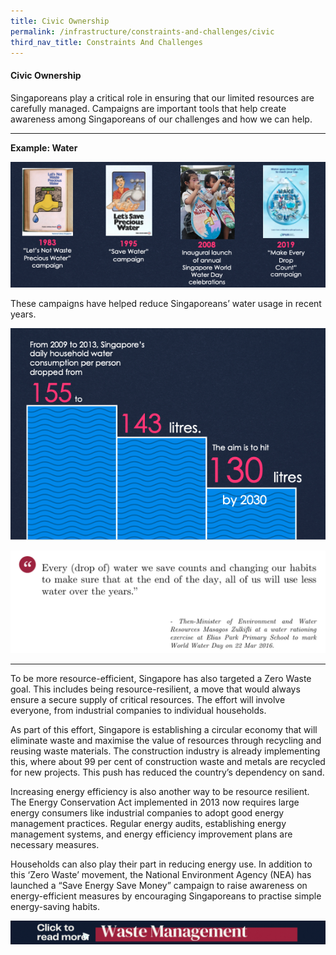 ```yaml
---
title: Civic Ownership
permalink: /infrastructure/constraints-and-challenges/civic
third_nav_title: Constraints And Challenges
---
```

#### Civic Ownership

Singaporeans play a critical role in ensuring that our limited resources are carefully managed. Campaigns are important tools that help create awareness among Singaporeans of our challenges and how we can help.

<hr>

<b>Example: Water</b>

![Alt text for image on Isomer site](/images/infrastructure/constraints-and-challenges/image024.png)

These campaigns have helped reduce Singaporeans’ water usage in recent years.

![Alt text for image on Isomer site](/images/infrastructure/constraints-and-challenges/image026.png)

![Alt text for image on Isomer site](/images/infrastructure/constraints-and-challenges/Screenshot%202021-07-464646.png)
<hr>

To be more resource-efficient, Singapore has also targeted a Zero Waste goal. This includes being resource-resilient, a move that would always ensure a secure supply of critical resources. The effort will involve everyone, from industrial companies to individual households.

As part of this effort, Singapore is establishing a circular economy that will eliminate waste and maximise the value of resources through recycling and reusing waste materials. The construction industry is already implementing this, where about 99 per cent of construction waste and metals are recycled for new projects. This push has reduced the country’s dependency on sand.

Increasing energy efficiency is also another way to be resource resilient. The Energy Conservation Act implemented in 2013 now requires large energy consumers like industrial companies to adopt good energy management practices. Regular energy audits, establishing energy management systems, and energy efficiency improvement plans are necessary measures.

Households can also play their part in reducing energy use. In addition to this ‘Zero Waste’ movement, the National Environment Agency (NEA) has launched a “Save Energy Save Money” campaign to raise awareness on energy-efficient measures by encouraging Singaporeans to practise simple energy-saving habits.

[![Alt text for image on Isomer site](/images/infrastructure/constraints-and-challenges/waste-gif.gif)](/infrastructure/case-studies-resources/wastem#WMAnchor)